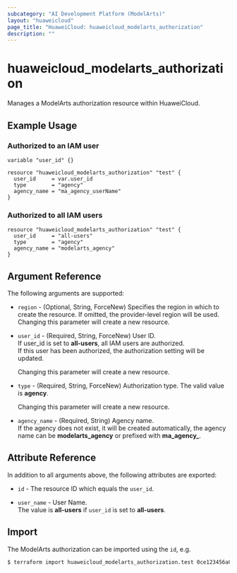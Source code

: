 ```yaml
---
subcategory: "AI Development Platform (ModelArts)"
layout: "huaweicloud"
page_title: "HuaweiCloud: huaweicloud_modelarts_authorization"
description: ""
---
```


# huaweicloud_modelarts_authorization

Manages a ModelArts authorization resource within HuaweiCloud.  

## Example Usage

### Authorized to an IAM user

```hcl
variable "user_id" {}

resource "huaweicloud_modelarts_authorization" "test" {
  user_id     = var.user_id
  type        = "agency"
  agency_name = "ma_agency_userName"
}
```

### Authorized to all IAM users

```hcl
resource "huaweicloud_modelarts_authorization" "test" {
  user_id     = "all-users"
  type        = "agency"
  agency_name = "modelarts_agency"
}
```

## Argument Reference

The following arguments are supported:

* `region` - (Optional, String, ForceNew) Specifies the region in which to create the resource.
  If omitted, the provider-level region will be used. Changing this parameter will create a new resource.

* `user_id` - (Required, String, ForceNew) User ID.  
  If user_id is set to **all-users**, all IAM users are authorized.  
  If this user has been authorized, the authorization setting will be updated.

  Changing this parameter will create a new resource.

* `type` - (Required, String, ForceNew) Authorization type. The valid value is **agency**.  

  Changing this parameter will create a new resource.

* `agency_name` - (Required, String) Agency name.  
  If the agency does not exist, it will be created automatically,
  the agency name can be **modelarts_agency** or prefixed with **ma_agency_**.

## Attribute Reference

In addition to all arguments above, the following attributes are exported:

* `id` - The resource ID which equals the `user_id`.

* `user_name` - User Name.  
  The value is **all-users** if `user_id` is set to **all-users**.

## Import

The ModelArts authorization can be imported using the `id`, e.g.

```bash
$ terraform import huaweicloud_modelarts_authorization.test 0ce123456a00f2591fabc00385ff1234
```
